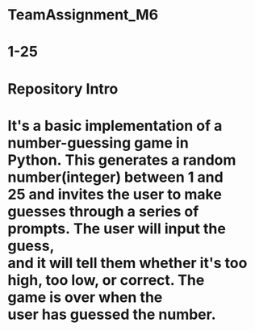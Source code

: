 # TeamAssignment_M6


# 1-25 

# Repository Intro
# It's a basic implementation of a number-guessing game in Python. This generates a random number(integer) between 1 and 25 and invites the user to make guesses through a series of prompts. The user will input the guess, and it will tell them whether it's too high, too low, or correct. The game is over when the user has guessed the number.

